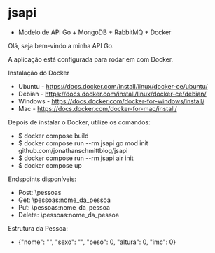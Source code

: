 # jsapi
- Modelo de API Go + MongoDB + RabbitMQ + Docker

Olá, seja bem-vindo a minha API Go.

A aplicação está configurada para rodar em com Docker.

Instalação do Docker
- Ubuntu - https://docs.docker.com/install/linux/docker-ce/ubuntu/
- Debian - https://docs.docker.com/install/linux/docker-ce/debian/
- Windows - https://docs.docker.com/docker-for-windows/install/
- Mac - https://docs.docker.com/docker-for-mac/install/

Depois de instalar o Docker, utilize os comandos:
- $ docker compose build
- $ docker compose run --rm jsapi go mod init github.com/jonathanschmittblog/jsapi
- $ docker compose run --rm jsapi air init
- $ docker compose up

Endspoints disponíveis:
- Post: \pessoas
- Get: \pessoas\:nome_da_pessoa
- Put: \pessoas\:nome_da_pessoa
- Delete: \pessoas\:nome_da_pessoa

Estrutura da Pessoa:
- {"nome": "", "sexo": "", "peso": 0, "altura": 0, "imc": 0}
